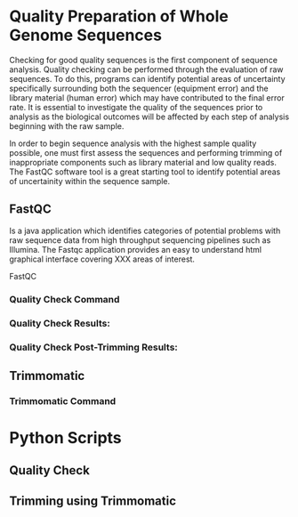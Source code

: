 # Quality Preparation of Whole Genome Sequences

Checking for good quality sequences is the first component of sequence analysis. Quality checking can be performed through the evaluation of raw sequences. To do this, programs can identify potential areas of uncertainty specifically surrounding both the sequencer (equipment error) and the library material (human error) which may have contributed to the final error rate. It is essential to investigate the quality of the sequences prior to analysis as the biological outcomes will be affected by each step of analysis beginning with the raw sample. 

In order to begin sequence analysis with the highest sample quality possible, one must first assess the sequences and performing trimming of inappropriate components such as library material and low quality reads. The FastQC software tool is a great starting tool to identify potential areas of uncertainity within the sequence sample. 


 

## FastQC
Is a java application which identifies categories of potential problems with raw sequence data from high throughput sequencing pipelines such as Illumina. The Fastqc application provides an easy to understand html graphical interface covering XXX areas of interest. 

FastQC

### Quality Check Command 

### Quality Check Results:

### Quality Check Post-Trimming Results:

## Trimmomatic

### Trimmomatic Command

# Python Scripts
## Quality Check
## Trimming using Trimmomatic
